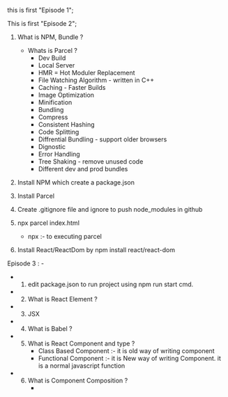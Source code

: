 this is first "Episode 1";

This is first "Episode 2";

1. What is NPM, Bundle ?

   - Whats is Parcel ?
     - Dev Build
     - Local Server
     - HMR = Hot Moduler Replacement
     - File Watching Algorithm - written in C++
     - Caching - Faster Builds
     - Image Optimization
     - Minification
     - Bundling
     - Compress
     - Consistent Hashing
     - Code Splitting
     - Diffrential Bundling - support older browsers
     - Dignostic
     - Error Handling
     - Tree Shaking - remove unused code
     - Different dev and prod bundles

2. Install NPM which create a package.json
3. Install Parcel
4. Create .gitignore file and ignore to push node_modules in github
5. npx parcel index.html
   - npx :- to executing parcel
6. Install React/ReactDom by npm install react/react-dom

Episode 3 : -

- 1. edit package.json to run project using npm run start cmd.
- 2. What is React Element ?
- 3. JSX
- 4. What is Babel ?
- 5. What is React Component and type ?
     - Class Based Component :- it is old way of writing component
     - Functional Component :- it is New way of writing Component. it is a normal javascript function
- 6. What is Component Composition ?
     - <Title /> using this we can done Component Composition. we can also call Function in JSX.
